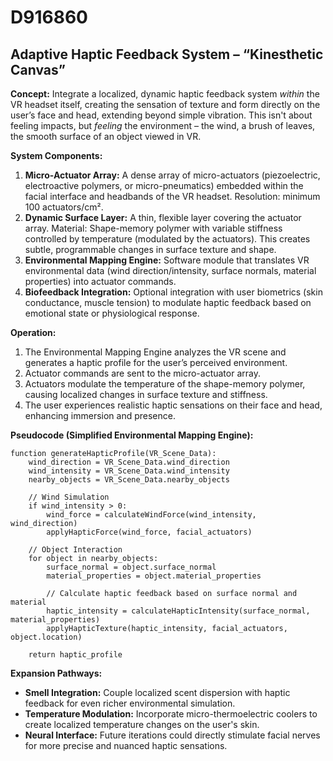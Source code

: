# D916860

## Adaptive Haptic Feedback System – “Kinesthetic Canvas”

**Concept:** Integrate a localized, dynamic haptic feedback system *within* the VR headset itself, creating the sensation of texture and form directly on the user’s face and head, extending beyond simple vibration. This isn't about feeling impacts, but *feeling* the environment – the wind, a brush of leaves, the smooth surface of an object viewed in VR.

**System Components:**

1.  **Micro-Actuator Array:** A dense array of micro-actuators (piezoelectric, electroactive polymers, or micro-pneumatics) embedded within the facial interface and headbands of the VR headset. Resolution: minimum 100 actuators/cm².
2.  **Dynamic Surface Layer:** A thin, flexible layer covering the actuator array.  Material: Shape-memory polymer with variable stiffness controlled by temperature (modulated by the actuators).  This creates subtle, programmable changes in surface texture and shape.
3.  **Environmental Mapping Engine:** Software module that translates VR environmental data (wind direction/intensity, surface normals, material properties) into actuator commands.
4.  **Biofeedback Integration:** Optional integration with user biometrics (skin conductance, muscle tension) to modulate haptic feedback based on emotional state or physiological response.

**Operation:**

1.  The Environmental Mapping Engine analyzes the VR scene and generates a haptic profile for the user’s perceived environment.
2.  Actuator commands are sent to the micro-actuator array.
3.  Actuators modulate the temperature of the shape-memory polymer, causing localized changes in surface texture and stiffness.
4.  The user experiences realistic haptic sensations on their face and head, enhancing immersion and presence.

**Pseudocode (Simplified Environmental Mapping Engine):**

```
function generateHapticProfile(VR_Scene_Data):
    wind_direction = VR_Scene_Data.wind_direction
    wind_intensity = VR_Scene_Data.wind_intensity
    nearby_objects = VR_Scene_Data.nearby_objects

    // Wind Simulation
    if wind_intensity > 0:
        wind_force = calculateWindForce(wind_intensity, wind_direction)
        applyHapticForce(wind_force, facial_actuators)

    // Object Interaction
    for object in nearby_objects:
        surface_normal = object.surface_normal
        material_properties = object.material_properties

        // Calculate haptic feedback based on surface normal and material
        haptic_intensity = calculateHapticIntensity(surface_normal, material_properties)
        applyHapticTexture(haptic_intensity, facial_actuators, object.location)

    return haptic_profile
```

**Expansion Pathways:**

*   **Smell Integration:**  Couple localized scent dispersion with haptic feedback for even richer environmental simulation.
*   **Temperature Modulation:**  Incorporate micro-thermoelectric coolers to create localized temperature changes on the user's skin.
*   **Neural Interface:**  Future iterations could directly stimulate facial nerves for more precise and nuanced haptic sensations.
